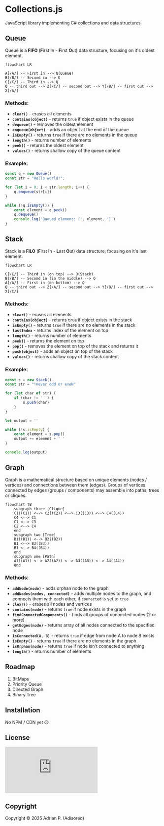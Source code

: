 # Collections.js
JavaScript library implementing C# collections and data structures

## Queue
Queue is a **FIFO** (**F**irst **I**n - **F**irst **O**ut) data structure, focusing on it's oldest element.

```mermaid
flowchart LR

A[/A/] -- First in --> Q(Queue)
B[/B/] -- Second in --> Q
C[/C/] -- Third in --> Q
Q -- third out --> Z[/C/] -- second out --> Y[/B/] -- first out --> X[/A/]

```

### Methods:
- **`clear()`** - erases all elements
- **`contains(object)`** - returns `true` if object exists in the queue
- **`dequeue()`** - removes the oldest element
- **`enqueue(object)`** - adds an object at the end of the queue
- **`isEmpty()`** - returns `true` if there are no elements in the queue
- **`length()`** - returns number of elements
- **`peek()`** - returns the oldest element
- **`values()`** - returns shallow copy of the queue content

### Example:
```javascript
const q = new Queue()
const str = "Hello world!";

for (let i = 0; i < str.length; i++) {
    q.enqueue(str[i])
}

while (!q.isEmpty()) {
    const element = q.peek()
    q.dequeue()
    console.log('Queued element: [', element, ']')
}
```

## Stack
Stack is a **FILO** (**F**irst **I**n - **L**ast **O**ut) data structure, focusing on it's last element.

```mermaid
flowchart LR

C[/C/] -- Third in (on top) --> Q(Stack)
B[/B/] -- Second in (in the middle) --> Q
A[/A/] -- First in (on bottom) --> Q
Q -- third out --> Z[/A/] -- second out --> Y[/B/] -- first out --> X[/C/]

```

### Methods:
- **`clear()`** - erases all elements
- **`contains(object)`** - returns `true` if object exists in the stack
- **`isEmpty()`** - returns `true` if there are no elements in the stack
- **`lastIndex`** - returns index of the element on top
- **`length()`** - returns number of elements
- **`peek()`** - returns the element on top
- **`pop()`** - removes the element on top of the stack and returns it
- **`push(object)`** - adds an object on top of the stack
- **`values()`** - returns shallow copy of the stack content

### Example:
```javascript
const s = new Stack()
const str = "!never odd or eveN"

for (let char of str) {
    if (char != ' ') {
        s.push(char)
    }
}

let output = ''

while (!s.isEmpty) {
    const element = s.pop()
    output += element + ' '
}

console.log(output)
```

## Graph
Graph is a mathematical structure based on unique elements (nodes / vertices) and connections between them (edges). Groups of vertices connected by edges (groups / components) may assemble into paths, trees or cliques.

```mermaid
flowchart TB
    subgraph three [Clique]
    C1((C1)) <--> C2((C2)) <--> C3((C3)) <--> C4((C4))
    C4 <--> C1
    C1 <--> C3
    C2 <--> C4
    end
    subgraph two [Tree]
    B1((B1)) <--> B2((B2))
    B1 <--> B3((B3))
    B1 <--> B4((B4))
    end
    subgraph one [Path]
    A1((A1)) <--> A2((A2)) <--> A3((A3)) <--> A4((A4))
    end

```

### Methods:
- **`addNode(node)`** - adds orphan node to the graph
- **`addNodes(nodes, connected)`** - adds multiple nodes to the graph, and connects them with each other, if `connected` is set to `true`
- **`clear()`** - erases all nodes and vertices
- **`contains(node)`** - returns `true` if node exists in the graph
- **`findConnectedComponents()`** - finds all groups of connected nodes (2 or more)
- **`getEdges(node)`** - returns array of all nodes connected to the specified node
- **`isConnected(A, B)`** - returns `true` if edge from node A to node B exists
- **`isEmpty()`** - returns `true` if there are no elements in the graph
- **`isOrphan(node)`** - returns `true` if node isn't connected to anything
- **`length()`** - returns number of elements

## Roadmap
1. BitMaps
2. Priority Queue
3. Directed Graph
4. Binary Tree

## Installation

No NPM / CDN yet 😥

## License

[![GitHub license](https://badgen.net/github/license/Naereen/Strapdown.js)](https://github.com/Naereen/StrapDown.js/blob/master/LICENSE)

## Copyright

Copyright © 2025 Adrian P. (Adisoreq)
